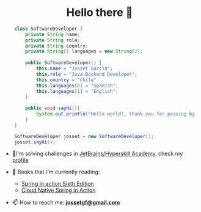 

<h1 align="center">Hello there 👋</h1>  

  

  
```java
	class SoftwareDeveloper {
		private String name;
		private String role;
		private String country;
		private String[] languages = new String[2];
		
		public SoftwareDeveloper() {
			this.name = "Josset Garcia";
			this.role = "Java Backend Developer";
			this.country = "Chile"
			this.languages[0] = "Spanish";
			this.languages[1] = "English";
		}
		
		public void sayHi(){
			System.out.println("Hello world!, thank you for passing by ");
		}
	}
```
```java
	SoftwareDeveloper josset = new SoftwareDeveloper();
	josset.sayHi();
```

- 📝I'm solving challenges in [JetBrains/Hyperskill Academy](https://hyperskill.org/), check my [profile](https://hyperskill.org/profile/243404094)
  
- 📖 Books that I'm currently reading:
	* [Spring in action Sixth Edition](https://www.manning.com/books/spring-in-action-sixth-edition)
	* [Cloud Native Spring in Action](https://www.manning.com/books/cloud-native-spring-in-action#:~:text=Cloud%20Native%20Spring%20in%20Action%20is%20a%20practical%20guide%20for,%2C%20industry%2Dstandard%20Spring%20framework.)

-  📫 How to reach me: **jossetgf@gmail.com**    
